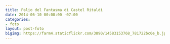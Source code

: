 ```yaml
---
title: Palio del Fantasma di Castel Ritaldi
date: 2014-06-10 00:00:00 -07:00
categories:
- foto
layout: post-foto
bigimg: https://farm4.staticflickr.com/3890/14583153768_781722bc0e_b.jpg
---
```


<div class="flickr-album-contaier" data-photoset="72157646005801825"></div>